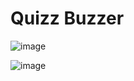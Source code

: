 # Quizz Buzzer

![image](https://user-images.githubusercontent.com/17800800/221399061-f29553a2-d2af-408c-bde4-616e89c6f2b6.png)

![image](https://user-images.githubusercontent.com/17800800/221399041-547a0d14-eb6c-4ca5-83ee-459ff5eb7b9f.png)

